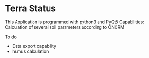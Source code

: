 # Terra Status
This Application is programmed with python3 and PyQt5
Capabilities: Calculation of several soil parameters according to ÖNORM

To do:
* Data export capability
* humus calculation
